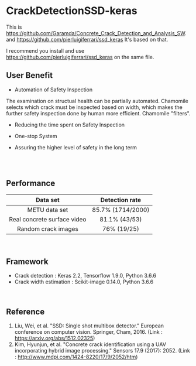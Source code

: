 # CrackDetectionSSD-keras

This is https://github.com/Garamda/Concrete_Crack_Detection_and_Analysis_SW. and https://github.com/pierluigiferrari/ssd_keras It's based on that.

I recommend you install and use https://github.com/pierluigiferrari/ssd_keras on the same file.



## User Benefit

* Automation of Safety Inspection

The examination on structual health can be partially automated. Chamomile selects which crack must be inspected based on width, which makes the further safety inspection done by human more efficient. Chamomile "filters".

* Reducing the time spent on Safety Inspection

* One-stop System 

* Assuring the higher level of safety in the long term

</br></br>

## Performance

Data set | Detection rate
:---: | :---:
METU data set | 85.7% (1714/2000)
Real concrete surface video | 81.1% (43/53)
Random crack images | 76% (19/25)


</br>

## Framework
* Crack detection : Keras 2.2, Tensorflow 1.9.0, Python 3.6.6</br>
* Crack width estimation : Scikit-image 0.14.0, Python 3.6.6</br>

</br>

## Reference
1. Liu, Wei, et al. "SSD: Single shot multibox detector." European conference on computer vision. Springer, Cham, 2016. (Link : https://arxiv.org/abs/1512.02325) </br>
2. Kim, Hyunjun, et al. "Concrete crack identification using a UAV incorporating hybrid image processing." Sensors 17.9 (2017): 2052. (Link : http://www.mdpi.com/1424-8220/17/9/2052/htm)
